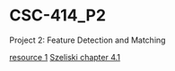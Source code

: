 # CSC-414_P2
Project 2: Feature Detection and Matching

[resource 1](https://cs.brown.edu/courses/csci1430/proj2/)
[Szeliski chapter 4.1](http://szeliski.org/Book/drafts/SzeliskiBook_20100903_draft.pdf)
